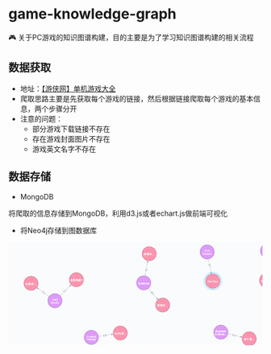 # game-knowledge-graph
:video_game: 关于PC游戏的知识图谱构建，目的主要是为了学习知识图谱构建的相关流程

## 数据获取

- 地址：[【游侠网】单机游戏大全](http://down.ali213.net/pcgame/all/0-0-0-0-new-pic-1.html)
- 爬取思路主要是先获取每个游戏的链接，然后根据链接爬取每个游戏的基本信息，两个步骤分开
- 注意的问题：
    - 部分游戏下载链接不存在
    - 存在游戏封面图片不存在
    - 游戏英文名字不存在
    
    
## 数据存储

- MongoDB

将爬取的信息存储到MongoDB，利用d3.js或者echart.js做前端可视化

- 将Neo4j存储到图数据库

![](https://github.com/yanqiangmiffy/game-knowledge-graph/blob/master/assets/neo4j.png)
